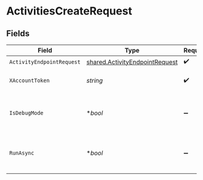 # ActivitiesCreateRequest


## Fields

| Field                                                                            | Type                                                                             | Required                                                                         | Description                                                                      |
| -------------------------------------------------------------------------------- | -------------------------------------------------------------------------------- | -------------------------------------------------------------------------------- | -------------------------------------------------------------------------------- |
| `ActivityEndpointRequest`                                                        | [shared.ActivityEndpointRequest](../../models/shared/activityendpointrequest.md) | :heavy_check_mark:                                                               | N/A                                                                              |
| `XAccountToken`                                                                  | *string*                                                                         | :heavy_check_mark:                                                               | Token identifying the end user.                                                  |
| `IsDebugMode`                                                                    | **bool*                                                                          | :heavy_minus_sign:                                                               | Whether to include debug fields (such as log file links) in the response.        |
| `RunAsync`                                                                       | **bool*                                                                          | :heavy_minus_sign:                                                               | Whether or not third-party updates should be run asynchronously.                 |